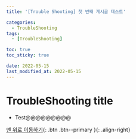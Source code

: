 ```yaml
---
title: '[Trouble Shooting] 첫 번째 게시글 테스트'

categories:
  - TroubleShooting
tags:
  - [TroubleShooting]

toc: true
toc_sticky: true

date: 2022-05-15
last_modified_at: 2022-05-15
---
```


# TroubleShooting title

- Test@@@@@@@@@

[맨 위로 이동하기](#){: .btn .btn--primary }{: .align-right}
